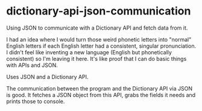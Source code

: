# dictionary-api-json-communication
 Using JSON to communicate with a Dictionary API and fetch data from it.
 <p>
 I had an idea where I would turn those weird phonetic letters into "normal" English letters if each English letter had a consistent, singular pronunciation. I didn't feel like inventing a new language (English but phonetically consistent) so I'm leaving it here. It's like proof that I can do basic things with APIs and JSON. 
 <p>
 Uses JSON and a Dictionary API.
 <p>
 The communication between the program and the Dictionary API via JSON is good. It fetches a JSON object from this API, grabs the fields it needs and prints those to console. 
 <p>
